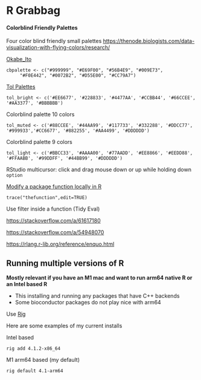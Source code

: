 # R Grabbag


#### Colorblind Friendly Palettes

Four color blind friendly small palettes
https://thenode.biologists.com/data-visualization-with-flying-colors/research/

[Okabe_Ito](https://doi.org/10.1038/nmeth.1618)

    cbpalette <- c("#999999", "#E69F00", "#56B4E9", "#009E73", 
         "#F0E442", "#0072B2", "#D55E00", "#CC79A7")

[Tol Palettes](https://personal.sron.nl/~pault/)

    tol_bright <- c('#EE6677', '#228833', '#4477AA', '#CCBB44', '#66CCEE', '#AA3377', '#BBBBBB')

Colorblind palette 10 colors

    tol_muted <- c('#88CCEE', '#44AA99', '#117733', '#332288', '#DDCC77', '#999933','#CC6677', '#882255', '#AA4499', '#DDDDDD')

Colorblind palette 9 colors

    tol_light <- c('#BBCC33', '#AAAA00', '#77AADD', '#EE8866', '#EEDD88', '#FFAABB', '#99DDFF', '#44BB99', '#DDDDDD')





RStudio multicursor: click and drag mouse down or up while holding down `option` 

[Modify a package function locally in R](https://stackoverflow.com/a/49277036) 

    trace("thefunction",edit=TRUE)


Use filter inside a function (Tidy Eval)

https://stackoverflow.com/a/61617180

https://stackoverflow.com/a/54948070

https://rlang.r-lib.org/reference/enquo.html


## Running multiple versions of R

**Mostly relevant if you have an M1 mac and want to run arm64 native R or an Intel based R**

- This installing and running any packages that have C++ backends
- Some bioconductor packages do not play nice with arm64

Use [Rig](https://github.com/r-lib/rig)

Here are some examples of my current installs

Intel based

    rig add 4.1.2-x86_64
     
M1 arm64 based (my default)

    rig default 4.1-arm64



